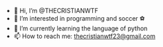 - 👋 Hi, I’m @THECRISTIANWTF
- 👀 I’m interested in programming and soccer ⚽
- 🌱 I’m currently learning the language of python 
- 📫 How to reach me: thecristianwtf23@gmail.com

<!---
THECRISTIANWTF/THECRISTIANWTF is a ✨ special ✨ repository because its `README.md` (this file) appears on your GitHub profile.
You can click the Preview link to take a look at your changes.
--->

